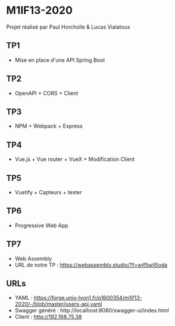 # M1IF13-2020

Projet réalisé par Paul Horcholle & Lucas Vialatoux

## TP1
- Mise en place d'une API Spring Boot

## TP2
- OpenAPI + CORS + Client

## TP3
- NPM + Webpack + Express

## TP4
- Vue.js + Vue router + VueX + Modification Client

## TP5
- Vuetify + Capteurs + tester

## TP6
- Progressive Web App

## TP7
- Web Assembly
- URL de notre TP : https://webassembly.studio/?f=wjf5wil5oda

## URLs
- YAML : https://forge.univ-lyon1.fr/p1600354/m1if13-2020/-/blob/master/users-api.yaml
- Swagger généré : http://localhost:8080/swagger-ui/index.html
- Client : http://192.168.75.38
